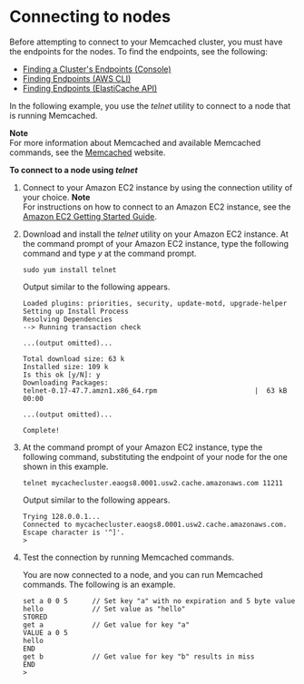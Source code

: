 # Connecting to nodes<a name="nodes-connecting"></a>

Before attempting to connect to your Memcached cluster, you must have the endpoints for the nodes\. To find the endpoints, see the following:
+ [Finding a Cluster's Endpoints \(Console\)](Endpoints.md#Endpoints.Find.Memcached)
+ [Finding Endpoints \(AWS CLI\)](Endpoints.md#Endpoints.Find.CLI)
+ [Finding Endpoints \(ElastiCache API\)](Endpoints.md#Endpoints.Find.API)

In the following example, you use the *telnet* utility to connect to a node that is running Memcached\.

**Note**  
For more information about Memcached and available Memcached commands, see the [Memcached](http://memcached.org/) website\.

**To connect to a node using *telnet***

1. Connect to your Amazon EC2 instance by using the connection utility of your choice\. 
**Note**  
 For instructions on how to connect to an Amazon EC2 instance, see the [Amazon EC2 Getting Started Guide](https://docs.aws.amazon.com/AWSEC2/latest/GettingStartedGuide/)\. 

1. Download and install the *telnet* utility on your Amazon EC2 instance\. At the command prompt of your Amazon EC2 instance, type the following command and type *y* at the command prompt\.

   ```
   sudo yum install telnet
   ```

   Output similar to the following appears\.

   ```
   Loaded plugins: priorities, security, update-motd, upgrade-helper
   Setting up Install Process
   Resolving Dependencies
   --> Running transaction check
   
   ...(output omitted)...
   
   Total download size: 63 k
   Installed size: 109 k
   Is this ok [y/N]: y
   Downloading Packages:
   telnet-0.17-47.7.amzn1.x86_64.rpm                        |  63 kB     00:00  
   
   ...(output omitted)...
   
   Complete!
   ```

1. At the command prompt of your Amazon EC2 instance, type the following command, substituting the endpoint of your node for the one shown in this example\.

   ```
   telnet mycachecluster.eaogs8.0001.usw2.cache.amazonaws.com 11211
   ```

   Output similar to the following appears\.

   ```
   Trying 128.0.0.1...
   Connected to mycachecluster.eaogs8.0001.usw2.cache.amazonaws.com.
   Escape character is '^]'.
   >
   ```

1. Test the connection by running Memcached commands\.

    You are now connected to a node, and you can run Memcached commands\. The following is an example\. 

   ```
   set a 0 0 5      // Set key "a" with no expiration and 5 byte value
   hello            // Set value as "hello"
   STORED
   get a            // Get value for key "a"
   VALUE a 0 5
   hello
   END
   get b            // Get value for key "b" results in miss
   END
   >
   ```
